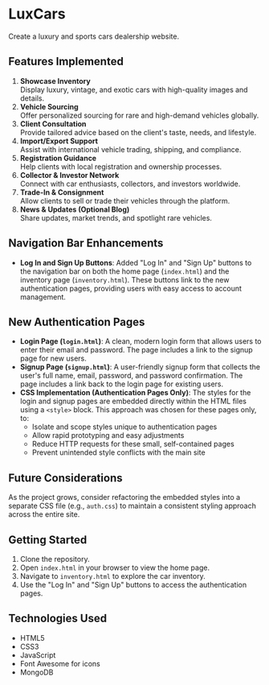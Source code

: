# LuxCars

Create a luxury and sports cars dealership website.

## Features Implemented
1. **Showcase Inventory**  
   Display luxury, vintage, and exotic cars with high-quality images and details.
2. **Vehicle Sourcing**  
   Offer personalized sourcing for rare and high-demand vehicles globally.
3. **Client Consultation**  
   Provide tailored advice based on the client's taste, needs, and lifestyle.
4. **Import/Export Support**  
   Assist with international vehicle trading, shipping, and compliance.
5. **Registration Guidance**  
   Help clients with local registration and ownership processes.
6. **Collector & Investor Network**  
   Connect with car enthusiasts, collectors, and investors worldwide.
7. **Trade-In & Consignment**  
   Allow clients to sell or trade their vehicles through the platform.
8. **News & Updates (Optional Blog)**  
   Share updates, market trends, and spotlight rare vehicles.

## Navigation Bar Enhancements
- **Log In and Sign Up Buttons**: Added "Log In" and "Sign Up" buttons to the navigation bar on both the home page (`index.html`) and the inventory page (`inventory.html`). These buttons link to the new authentication pages, providing users with easy access to account management.

## New Authentication Pages
- **Login Page (`login.html`)**: A clean, modern login form that allows users to enter their email and password. The page includes a link to the signup page for new users.
- **Signup Page (`signup.html`)**: A user-friendly signup form that collects the user's full name, email, password, and password confirmation. The page includes a link back to the login page for existing users.
- **CSS Implementation (Authentication Pages Only)**: The styles for the login and signup pages are embedded directly within the HTML files using a `<style>` block. This approach was chosen for these pages only, to:
  - Isolate and scope styles unique to authentication pages
  - Allow rapid prototyping and easy adjustments
  - Reduce HTTP requests for these small, self-contained pages
  - Prevent unintended style conflicts with the main site

## Future Considerations
As the project grows, consider refactoring the embedded styles into a separate CSS file (e.g., `auth.css`) to maintain a consistent styling approach across the entire site.

## Getting Started
1. Clone the repository.
2. Open `index.html` in your browser to view the home page.
3. Navigate to `inventory.html` to explore the car inventory.
4. Use the "Log In" and "Sign Up" buttons to access the authentication pages.

## Technologies Used
- HTML5
- CSS3
- JavaScript
- Font Awesome for icons
- MongoDB
